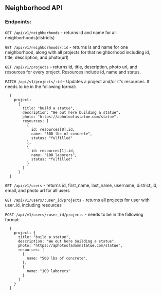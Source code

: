 ## Neighborhood API

### Endpoints:
`GET /api/v1/neighborhoods` - returns id and name for all neighborhoods(districts)  

`GET /api/v1/neighborhoods/:id` - returns is and name for one neighborhood, along with all projects for that neighborhood including id, title, description, and photo(url)  

`GET /api/v1/projects` - returns id, title, description, photo url, and resources for every project. Resources include id, name and status.  

`PATCH /api/v1/projects/:id` - Updates a project and/or it's resources. It needs to be in the following format:  
```
  {
    project:
      {
        title: "build a statue",
        description: "We out here building a statue",
        photo: "https://aphotoofastatue.com/statue",
        resources: [
          {
            id: resources[0].id,
            name: "500 lbs of concrete",
            status: "fulfilled"
          },
          {
            id: resources[1].id,
            name: "100 laborers",
            status: "fulfilled"
          }
        ]
      }
  }
```
`GET /api/v1/users` - returns id, first_name, last_name, username, district_id, email, and photo url for all users  

`GET /api/v1/users/:user_id/projects` - returns all projects for user with user_id, including resources  

`POST /api/v1/users/:user_id/projects` - needs to be in the following format:<br>  
```
  {
    project: {
      title: "build a statue",
      description: "We out here building a statue",
      photo: "https://aphotoofadamnstatue.com/statue",
      resources: [
        {
          name: "500 lbs of concrete",
        },
        {
          name: "100 laborers"
        }
      ]
    }
  }
```
